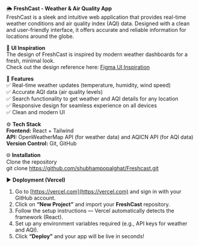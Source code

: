 🌦️ **FreshCast - Weather & Air Quality App**  
FreshCast is a sleek and intuitive web application that provides real-time weather conditions and air quality index (AQI) data. Designed with a clean and user-friendly interface, it offers accurate and reliable information for locations around the globe.

🎨 **UI Inspiration**  
The design of FreshCast is inspired by modern weather dashboards for a fresh, minimal look.  
Check out the design reference here: [Figma UI Inspiration](https://www.figma.com/design/yvRhW7JxZNDZleQ9G5DG3O/Weather-Dashboard--Community-?node-id=0-1&p=f&t=XepaWhY4pzHdztKe-0)

🚀 **Features**  
✅ Real-time weather updates (temperature, humidity, wind speed)  
✅ Accurate AQI data (air quality levels)  
✅ Search functionality to get weather and AQI details for any location  
✅ Responsive design for seamless experience on all devices  
✅ Clean and modern UI  

⚙️ **Tech Stack**  
**Frontend:** React + Tailwind  
**API:** OpenWeatherMap API (for weather data) and AQICN API (for AQI data)  
**Version Control:** Git, GitHub  

🌐 **Installation**  
Clone the repository  
git clone https://github.com/shubhampopalghat/Freshcast.git


▶️ **Deployment (Vercel)**  
1. Go to [https://vercel.com](https://vercel.com) and sign in with your GitHub account.  
2. Click on **“New Project”** and import your **FreshCast** repository.  
3. Follow the setup instructions — Vercel automatically detects the framework (React).  
4. Set up any environment variables required (e.g., API keys for weather and AQI).  
5. Click **“Deploy”** and your app will be live in seconds!
